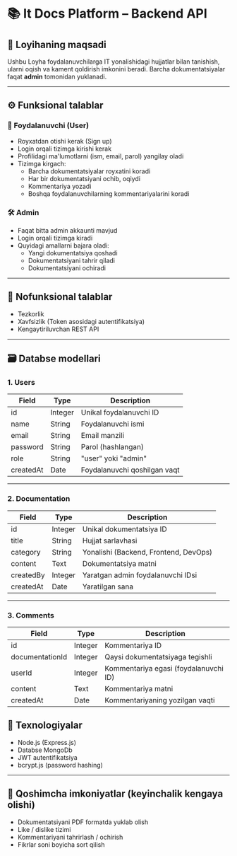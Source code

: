 # 📚 It Docs Platform – Backend API

## 🧾 Loyihaning maqsadi
Ushbu Loyha foydalanuvchilarga IT yonalishidagi hujjatlar bilan tanishish, ularni oqish va kament qoldirish imkonini beradi. Barcha dokumentatsiyalar faqat **admin** tomonidan yuklanadi.

---

## ⚙️ Funksional talablar

### 👤 Foydalanuvchi (User)
- Royxatdan otishi kerak (Sign up)
- Login orqali tizimga kirishi kerak
- Profilidagi ma'lumotlarni (ism, email, parol) yangilay oladi
- Tizimga kirgach:
  - Barcha dokumentatsiyalar royxatini koradi
  - Har bir dokumentatsiyani ochib, oqiydi
  - Kommentariya yozadi
  - Boshqa foydalanuvchilarning kommentariyalarini koradi

### 🛠️ Admin
- Faqat bitta admin akkaunti mavjud
- Login orqali tizimga kiradi
- Quyidagi amallarni bajara oladi:
  - Yangi dokumentatsiya qoshadi
  - Dokumentatsiyani tahrir qiladi
  - Dokumentatsiyani ochiradi

---

## 🚀 Nofunksional talablar
- Tezkorlik
- Xavfsizlik (Token asosidagi autentifikatsiya)
- Kengaytiriluvchan REST API

---

## 🗃️ Databse modellari

### 1. Users
| Field      | Type     | Description                  |
|------------|----------|------------------------------|
| id         | Integer  | Unikal foydalanuvchi ID      |
| name       | String   | Foydalanuvchi ismi           |
| email      | String   | Email manzili                |
| password   | String   | Parol (hashlangan)           |
| role       | String   | "user" yoki "admin"          |
| createdAt  | Date     | Foydalanuvchi qoshilgan vaqt |

---

### 2. Documentation
| Field        | Type     | Description                              |
|--------------|----------|------------------------------------------|
| id           | Integer  | Unikal dokumentatsiya ID                 |
| title        | String   | Hujjat sarlavhasi                        |
| category     | String   | Yonalishi (Backend, Frontend, DevOps)   |
| content      | Text     | Dokumentatsiya matni                     |
| createdBy    | Integer  | Yaratgan admin foydalanuvchi IDsi        |
| createdAt    | Date     | Yaratilgan sana                          |

---

### 3. Comments
| Field           | Type     | Description                            |
|------------------|----------|---------------------------------------|
| id               | Integer  | Kommentariya ID                       |
| documentationId  | Integer  | Qaysi dokumentatsiyaga tegishli       |
| userId           | Integer  | Kommentariya egasi (foydalanuvchi ID) |
| content          | Text     | Kommentariya matni                    |
| createdAt        | Date     | Kommentariyaning yozilgan vaqti       |



## 📌 Texnologiyalar
- Node.js (Express.js)
- Databse MongoDb
- JWT autentifikatsiya
- bcrypt.js (password hashing)

---

## 🧠 Qoshimcha imkoniyatlar (keyinchalik kengaya olishi)
- Dokumentatsiyani PDF formatda yuklab olish
- Like / dislike tizimi
- Kommentariyani tahrirlash / ochirish
- Fikrlar soni boyicha sort qilish

